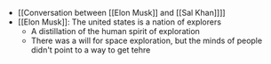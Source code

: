 - [[Conversation between [[Elon Musk]] and [[Sal Khan]]]]
- [[Elon Musk]]: The united states is a nation of explorers
    - A distillation of the human spirit of exploration
    - There was a will for space exploration, but the minds of people didn't point to a way to get tehre
